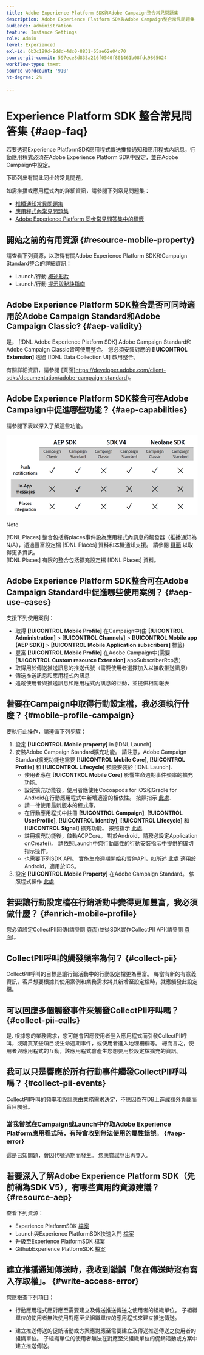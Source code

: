 ```yaml
---
title: Adobe Experience Platform SDK與Adobe Campaign整合常見問題集
description: Adobe Experience Platform SDK與Adobe Campaign整合常見問題集
audience: administration
feature: Instance Settings
role: Admin
level: Experienced
exl-id: 6b3c189d-8ddd-4dc0-8831-65ae62e04c70
source-git-commit: 597ece8d833a216f0540f801461b08fdc9865024
workflow-type: tm+mt
source-wordcount: '910'
ht-degree: 2%

---
```


# Experience Platform SDK 整合常見問答集 {#aep-faq}

若要透過Experience PlatformSDK應用程式傳送推播通知和應用程式內訊息，行動應用程式必須在Adobe Experience Platform SDK中設定，並在Adobe Campaign中設定。

下節列出有關此同步的常見問題。

如需推播或應用程式內的詳細資訊，請參閱下列常見問題集：

* [推播通知常見問題集](../../channels/using/about-push-notifications.md#push-faq)
* [應用程式內常見問題集](../../channels/using/in-app-faq.md)
* [Adobe Experience Platform 同步常見問答集中的標籤](../../administration/using/syncwithlaunch-faq.md)

## 開始之前的有用資源 {#resource-mobile-property}

請查看下列資源，以取得有關Adobe Experience Platform SDK和Campaign Standard整合的詳細資訊：

* Launch/行動 [概述影片](https://www.adobe.com/experience-platform/launch.html#acpl-mobile-video)
* Launch/行動 [提示與秘訣指南](https://www.adobe.com/content/dam/dx/us/en/products/experience-platform/launch-tag-manager/pdfs/adobe-cloud-platform-launch-tips-and-tricks-sheet.pdf)

## Adobe Experience Platform SDK整合是否可同時適用於Adobe Campaign Standard和Adobe Campaign Classic? {#aep-validity}

是， [!DNL Adobe Experience Platform SDK] Adobe Campaign Standard和Adobe Campaign Classic皆可使用整合。 您必須安裝對應的 **[!UICONTROL Extension]** 透過 [!DNL Data Collection UI] 啟用整合。

有關詳細資訊，請參閱 [頁面]https://developer.adobe.com/client-sdks/documentation/adobe-campaign-standard)。

## Adobe Experience Platform SDK整合可在Adobe Campaign中促進哪些功能？ {#aep-capabilities}

請參閱下表以深入了解這些功能。

![](assets/faq.png)

>[!NOTE]
>
>[!DNL Places] 整合包括將places事件設為應用程式內訊息的觸發器（推播通知為N/A），透過豐富設定檔 [!DNL Places] 資料和本機通知支援。 請參閱 [頁面](../../channels/using/preparing-and-sending-an-in-app-message.md) 以取得更多資訊。 <br>[!DNL Places] 有限的整合包括擴充設定檔 [!DNL Places] 資料。

## Adobe Experience Platform SDK整合可在Adobe Campaign Standard中促進哪些使用案例？ {#aep-use-cases}

支援下列使用案例：

* 取得 **[!UICONTROL Mobile Profile]** 在Campaign中(由 **[!UICONTROL Administration]** > **[!UICONTROL Channels]** > **[!UICONTROL Mobile app (AEP SDK)]** > **[!UICONTROL Mobile Application subscribers]** 標籤)
* 豐富 **[!UICONTROL Mobile Profile]** 在Adobe Campaign中(需要 **[!UICONTROL Custom resource Extension]** appSubscriberRcp表)
* 取得用於傳送推送訊息的推送代號（需要使用者選擇加入以接收推送訊息）
* 傳送推送訊息和應用程式內訊息
* 追蹤使用者與推送訊息和應用程式內訊息的互動，並提供相關報表

## 若要在Campaign中取得行動設定檔，我必須執行什麼？ {#mobile-profile-campaign}

要執行此操作，請遵循下列步驟：

1. 設定 **[!UICONTROL Mobile property]** in [!DNL Launch].
1. 安裝Adobe Campaign Standard擴充功能。 請注意，Adobe Campaign Standard擴充功能也需要 **[!UICONTROL Mobile Core]**, **[!UICONTROL Profile]** 和 **[!UICONTROL Lifecycle]** 預設安裝於 [!DNL Launch].
   * 使用者應在 **[!UICONTROL Mobile Core]** 影響生命週期事件頻率的擴充功能。
   * 設定擴充功能後，使用者應使用Cocoapods for iOS和Gradle for Android在行動應用程式中新增適當的相依性。 按照指示 [此處](https://developer.adobe.com/client-sdks/documentation/adobe-campaign-standard).
   * 請一律使用最新版本的程式庫。
   * 在行動應用程式中註冊 **[!UICONTROL Campaign]**, **[!UICONTROL UserProfile]**, **[!UICONTROL Identity]**, **[!UICONTROL Lifecycle]** 和 **[!UICONTROL Signal]** 擴充功能。 按照指示 [此處](https://developer.adobe.com/client-sdks/documentation/adobe-campaign-standard/#register-the-campaign-standard-extension-with-mobile-core).
   * 註冊擴充功能後，啟動ACPCore。 對於Android，請務必設定Application onCreate()。 請依照Launch中您行動屬性的行動安裝指示中提供的確切指示操作。
   * 也需要下列SDK API。 實施生命週期開始和暫停API，如所述 [此處](https://developer.adobe.com/client-sdks/documentation/mobile-core/lifecycle/android) 適用於Android，適用於iOS。
1. 設定 **[!UICONTROL Mobile Property]** 在Adobe Campaign Standard。 依照程式操作 [此處](../../administration/using/configuring-a-mobile-application.md#channel-specific-config).

## 若要讓行動設定檔在行銷活動中變得更加豐富，我必須做什麼？ {#enrich-mobile-profile}

您必須設定CollectPII回傳(請參閱 [頁面](../../administration/using/configuring-rules-launch.md#pii-postback))並從SDK實作CollectPII API(請參閱 [頁面](https://developer.adobe.com/client-sdks/documentation/mobile-core/api-reference))。

## CollectPII呼叫的觸發頻率為何？ {#collect-pii}

CollectPII呼叫的目標是讓行銷活動中的行動設定檔更為豐富。 每當有新的有意義資訊，客戶想要根據其使用案例和業務需求將其新增至設定檔時，就應觸發此設定檔。

## 可以回應多個觸發事件來觸發CollectPII呼叫嗎？ {#collect-pii-calls}

是. 根據您的業務需求，您可能會因應使用者登入應用程式而引發CollectPII呼叫，或購買某些項目或生命週期事件，或使用者進入地理柵欄等。 總而言之，使用者與應用程式的互動，該應用程式會產生您想要用於設定檔擴充的資訊。

## 我可以只是響應於所有行動事件觸發CollectPII呼叫嗎？ {#collect-pii-events}

CollectPII呼叫的頻率和設計應由業務需求決定，不應因為在DB上造成額外負載而盲目觸發。

### 當我嘗試在Campaign或Launch中存取Adobe Experience Platform應用程式時，有時會收到無法使用的屬性錯誤。 {#aep-error}

這是已知問題，會因代號過期而發生。 您應嘗試登出再登入。

## 若要深入了解Adobe Experience Platform SDK（先前稱為SDK V5），有哪些實用的資源建議？{#resource-aep}

查看下列資源：

* Experience PlatformSDK [檔案](https://developer.adobe.com/client-sdks/documentation/)
* Launch與Experience PlatformSDK快速入門 [檔案](https://developer.adobe.com/client-sdks/documentation/getting-started/create-a-mobile-property/)
* 升級至Experience PlatformSDK [檔案](https://developer.adobe.com/client-sdks/documentation/upgrade-platform-sdks)
* GithubExperience PlatformSDK [檔案](https://github.com/Adobe-Marketing-Cloud/acp-sdks/)

## 建立推播通知傳送時，我收到錯誤「您在傳送時沒有寫入存取權」。 {#write-access-error}

您應檢查下列項目：

* 行動應用程式應對應至需要建立及傳送推送傳送之使用者的組織單位。 子組織單位的使用者無法使用對應至父組織單位的應用程式來建立推送傳送。

* 建立推送傳送的促銷活動或方案應對應至需要建立及傳送推送傳送之使用者的組織單位。 子組織單位的使用者無法在對應至父組織單位的促銷活動或方案中建立推送傳送。
